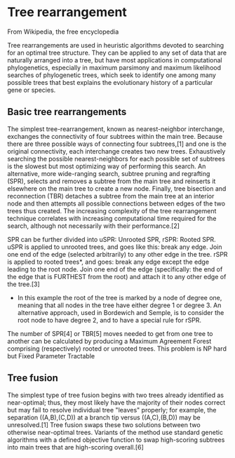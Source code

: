 # Tree rearrangement
From Wikipedia, the free encyclopedia

Tree rearrangements are used in heuristic algorithms devoted to searching for an optimal tree 
structure. They can be applied to any set of data that are naturally arranged into a tree, but have 
most applications in computational phylogenetics, especially in maximum parsimony and maximum 
likelihood searches of phylogenetic trees, which seek to identify one among many possible trees that 
best explains the evolutionary history of a particular gene or species.

## Basic tree rearrangements

The simplest tree-rearrangement, known as nearest-neighbor interchange, exchanges the connectivity of 
four subtrees within the main tree. Because there are three possible ways of connecting four 
subtrees,[1] and one is the original connectivity, each interchange creates two new trees. Exhaustively 
searching the possible nearest-neighbors for each possible set of subtrees is the slowest but most 
optimizing way of performing this search. An alternative, more wide-ranging search, subtree pruning and 
regrafting (SPR), selects and removes a subtree from the main tree and reinserts it elsewhere on the 
main tree to create a new node. Finally, tree bisection and reconnection (TBR) detaches a subtree from 
the main tree at an interior node and then attempts all possible connections between edges of the two 
trees thus created. The increasing complexity of the tree rearrangement technique correlates with 
increasing computational time required for the search, although not necessarily with their 
performance.[2]

SPR can be further divided into uSPR: Unrooted SPR, rSPR: Rooted SPR. uSPR is applied to unrooted 
trees, and goes like this: break any edge. Join one end of the edge (selected arbitrarily) to any other 
edge in the tree. rSPR is applied to rooted trees*, and goes: break any edge except the edge leading to 
the root node. Join one end of the edge (specifically: the end of the edge that is FURTHEST from the 
root) and attach it to any other edge of the tree.[3]

* In this example the root of the tree is marked by a node of degree one, meaning that all nodes in the 
tree have either degree 1 or degree 3. An alternative approach, used in Bordewich and Semple, is to 
consider the root node to have degree 2, and to have a special rule for rSPR.

The number of SPR[4] or TBR[5] moves needed to get from one tree to another can be calculated by 
producing a Maximum Agreement Forest comprising (respectively) rooted or unrooted trees. This problem 
is NP hard but Fixed Parameter Tractable

## Tree fusion

The simplest type of tree fusion begins with two trees already identified as near-optimal; thus, they 
most likely have the majority of their nodes correct but may fail to resolve individual tree "leaves" 
properly; for example, the separation ((A,B),(C,D)) at a branch tip versus ((A,C),(B,D)) may be 
unresolved.[1] Tree fusion swaps these two solutions between two otherwise near-optimal trees. Variants 
of the method use standard genetic algorithms with a defined objective function to swap high-scoring 
subtrees into main trees that are high-scoring overall.[6]

